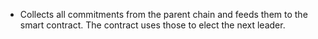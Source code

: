 * Collects all commitments from the parent chain and feeds them to the smart
  contract. The contract uses those to elect the next leader.
